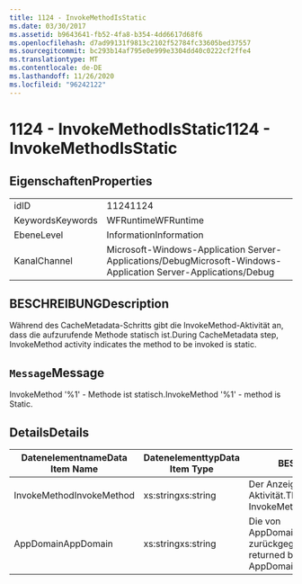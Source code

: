 ```yaml
---
title: 1124 - InvokeMethodIsStatic
ms.date: 03/30/2017
ms.assetid: b9643641-fb52-4fa8-b354-4dd6617d68f6
ms.openlocfilehash: d7ad99131f9813c2102f52784fc33605bed37557
ms.sourcegitcommit: bc293b14af795e0e999e3304dd40c0222cf2ffe4
ms.translationtype: MT
ms.contentlocale: de-DE
ms.lasthandoff: 11/26/2020
ms.locfileid: "96242122"
---
```

# <a name="1124---invokemethodisstatic"></a><span data-ttu-id="43f9d-102">1124 - InvokeMethodIsStatic</span><span class="sxs-lookup"><span data-stu-id="43f9d-102">1124 - InvokeMethodIsStatic</span></span>

## <a name="properties"></a><span data-ttu-id="43f9d-103">Eigenschaften</span><span class="sxs-lookup"><span data-stu-id="43f9d-103">Properties</span></span>  
  
|||  
|-|-|  
|<span data-ttu-id="43f9d-104">id</span><span class="sxs-lookup"><span data-stu-id="43f9d-104">ID</span></span>|<span data-ttu-id="43f9d-105">1124</span><span class="sxs-lookup"><span data-stu-id="43f9d-105">1124</span></span>|  
|<span data-ttu-id="43f9d-106">Keywords</span><span class="sxs-lookup"><span data-stu-id="43f9d-106">Keywords</span></span>|<span data-ttu-id="43f9d-107">WFRuntime</span><span class="sxs-lookup"><span data-stu-id="43f9d-107">WFRuntime</span></span>|  
|<span data-ttu-id="43f9d-108">Ebene</span><span class="sxs-lookup"><span data-stu-id="43f9d-108">Level</span></span>|<span data-ttu-id="43f9d-109">Information</span><span class="sxs-lookup"><span data-stu-id="43f9d-109">Information</span></span>|  
|<span data-ttu-id="43f9d-110">Kanal</span><span class="sxs-lookup"><span data-stu-id="43f9d-110">Channel</span></span>|<span data-ttu-id="43f9d-111">Microsoft-Windows-Application Server-Applications/Debug</span><span class="sxs-lookup"><span data-stu-id="43f9d-111">Microsoft-Windows-Application Server-Applications/Debug</span></span>|  
  
## <a name="description"></a><span data-ttu-id="43f9d-112">BESCHREIBUNG</span><span class="sxs-lookup"><span data-stu-id="43f9d-112">Description</span></span>  

 <span data-ttu-id="43f9d-113">Während des CacheMetadata-Schritts gibt die InvokeMethod-Aktivität an, dass die aufzurufende Methode statisch ist.</span><span class="sxs-lookup"><span data-stu-id="43f9d-113">During CacheMetadata step, InvokeMethod activity indicates the method to be invoked is static.</span></span>  
  
## <a name="message"></a><span data-ttu-id="43f9d-114">`Message`</span><span class="sxs-lookup"><span data-stu-id="43f9d-114">Message</span></span>  

 <span data-ttu-id="43f9d-115">InvokeMethod '%1' - Methode ist statisch.</span><span class="sxs-lookup"><span data-stu-id="43f9d-115">InvokeMethod '%1' - method is Static.</span></span>  
  
## <a name="details"></a><span data-ttu-id="43f9d-116">Details</span><span class="sxs-lookup"><span data-stu-id="43f9d-116">Details</span></span>  
  
|<span data-ttu-id="43f9d-117">Datenelementname</span><span class="sxs-lookup"><span data-stu-id="43f9d-117">Data Item Name</span></span>|<span data-ttu-id="43f9d-118">Datenelementtyp</span><span class="sxs-lookup"><span data-stu-id="43f9d-118">Data Item Type</span></span>|<span data-ttu-id="43f9d-119">BESCHREIBUNG</span><span class="sxs-lookup"><span data-stu-id="43f9d-119">Description</span></span>|  
|--------------------|--------------------|-----------------|  
|<span data-ttu-id="43f9d-120">InvokeMethod</span><span class="sxs-lookup"><span data-stu-id="43f9d-120">InvokeMethod</span></span>|<span data-ttu-id="43f9d-121">xs:string</span><span class="sxs-lookup"><span data-stu-id="43f9d-121">xs:string</span></span>|<span data-ttu-id="43f9d-122">Der Anzeigename der InvokeMethod-Aktivität.</span><span class="sxs-lookup"><span data-stu-id="43f9d-122">The display name of the InvokeMethod activity.</span></span>|  
|<span data-ttu-id="43f9d-123">AppDomain</span><span class="sxs-lookup"><span data-stu-id="43f9d-123">AppDomain</span></span>|<span data-ttu-id="43f9d-124">xs:string</span><span class="sxs-lookup"><span data-stu-id="43f9d-124">xs:string</span></span>|<span data-ttu-id="43f9d-125">Die von AppDomain.CurrentDomain.FriendlyName zurückgegebene Zeichenfolge.</span><span class="sxs-lookup"><span data-stu-id="43f9d-125">The string returned by AppDomain.CurrentDomain.FriendlyName.</span></span>|
